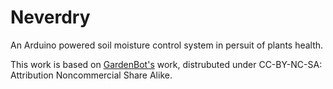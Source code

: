 Neverdry
========

An Arduino powered soil moisture control system in persuit of plants health.

This work is based on [GardenBot's][1] work, distrubuted under CC-BY-NC-SA: Attribution Noncommercial Share Alike.

[1]:http://www.gardenbot.org
